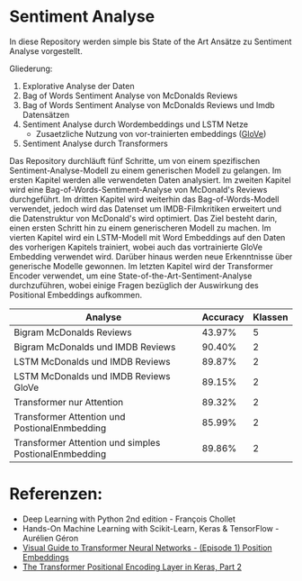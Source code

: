 # Sentiment Analyse
In diese Repository werden simple bis State of the Art Ansätze zu Sentiment Analyse vorgestellt. 

Gliederung: 

1. Explorative Analyse der Daten
2. Bag of Words Sentiment Analyse von McDonalds Reviews
3. Bag of Words Sentiment Analyse von McDonalds Reviews und Imdb Datensätzen
4. Sentiment Analyse durch Wordembeddings und LSTM Netze 
    - Zusaetzliche Nutzung von vor-trainierten embeddings ([GloVe](https://www.kaggle.com/datasets/anindya2906/glove6b))
5. Sentiment Analyse durch Transformers


Das Repository durchläuft fünf Schritte, um von einem spezifischen Sentiment-Analyse-Modell zu einem generischen Modell zu gelangen. Im ersten Kapitel werden alle verwendeten Daten analysiert. Im zweiten Kapitel wird eine Bag-of-Words-Sentiment-Analyse von McDonald's Reviews durchgeführt. Im dritten Kapitel wird weiterhin das Bag-of-Words-Modell verwendet, jedoch wird das Datenset um IMDB-Filmkritiken erweitert und die Datenstruktur von McDonald's wird optimiert. Das Ziel besteht darin, einen ersten Schritt hin zu einem generischeren Modell zu machen. Im vierten Kapitel wird ein LSTM-Modell mit Word Embeddings auf den Daten des vorherigen Kapitels trainiert, wobei auch das vortrainierte GloVe Embedding verwendet wird. Darüber hinaus werden neue Erkenntnisse über generische Modelle gewonnen. Im letzten Kapitel wird der Transformer Encoder verwendet, um eine State-of-the-Art-Sentiment-Analyse durchzuführen, wobei einige Fragen bezüglich der Auswirkung des Positional Embeddings aufkommen.


| Analyse                                               | Accuracy | Klassen |
|-------------------------------------------------------|----------|---------|
| Bigram McDonalds Reviews                              | 43.97%   | 5       |
| Bigram McDonalds und IMDB Reviews                     | 90.40%   | 2       |
| LSTM McDonalds und IMDB Reviews                       | 89.87%   | 2       |
| LSTM McDonalds und IMDB Reviews GloVe                 | 89.15%   | 2       |
| Transformer nur Attention                             | 89.32%   | 2       |
| Transformer Attention und PostionalEnmbedding         | 85.99%   | 2       |
| Transformer Attention und simples PostionalEnmbedding | 89.86%   | 2       |


# Referenzen: 
- Deep Learning with Python 2nd edition - François Chollet
- Hands-On Machine Learning with Scikit-Learn, Keras & TensorFlow - Aurélien Géron
- [Visual Guide to Transformer Neural Networks - (Episode 1) Position Embeddings](https://www.youtube.com/watch?v=dichIcUZfOw)
- [The Transformer Positional Encoding Layer in Keras, Part 2](https://machinelearningmastery.com/the-transformer-positional-encoding-layer-in-keras-part-2/)

